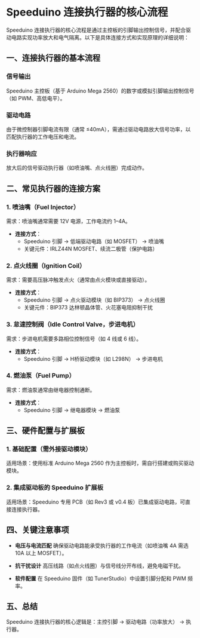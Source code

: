 # Speeduino 连接执行器的核心流程

Speeduino 连接执行器的核心流程是通过主控板的引脚输出控制信号，并配合驱动电路实现功率放大和电气隔离。以下是具体连接方式和实现原理的详细说明：

## 一、连接执行器的基本流程

### 信号输出
Speeduino 主控板（基于 Arduino Mega 2560）的数字或模拟引脚输出控制信号（如 PWM、高低电平）。

### 驱动电路
由于微控制器引脚电流有限（通常 ≤40mA），需通过驱动电路放大信号功率，以匹配执行器的工作电压和电流。

### 执行器响应
放大后的信号驱动执行器（如喷油嘴、点火线圈）完成动作。

## 二、常见执行器的连接方案

### 1. 喷油嘴（Fuel Injector）
需求：喷油嘴通常需要 12V 电源，工作电流约 1–4A。
- **连接方式**：
   - Speeduino 引脚 → 低端驱动电路（如 MOSFET） → 喷油嘴
   - 关键元件：IRLZ44N MOSFET、续流二极管（保护电路）

### 2. 点火线圈（Ignition Coil）
需求：需要高压脉冲触发点火（通常由点火模块或直接驱动）。
- **连接方式**：
   - Speeduino 引脚 → 点火驱动模块（如 BIP373） → 点火线圈
   - 关键元件：BIP373 达林顿晶体管、火花塞电阻抑制干扰

### 3. 怠速控制阀（Idle Control Valve，步进电机）
需求：步进电机需要多路相位控制信号（如 4 线或 6 线）。
- **连接方式**：
   - Speeduino 引脚 → H桥驱动模块（如 L298N） → 步进电机

### 4. 燃油泵（Fuel Pump）
需求：燃油泵通常由继电器控制通断。
- **连接方式**：
   - Speeduino 引脚 → 继电器模块 → 燃油泵

## 三、硬件配置与扩展板

### 1. 基础配置（需外接驱动模块）
适用场景：使用标准 Arduino Mega 2560 作为主控板时，需自行搭建或购买驱动模块。

### 2. 集成驱动板的 Speeduino 扩展板
适用场景：Speeduino 专用 PCB（如 Rev3 或 v0.4 板）已集成驱动电路，可直接连接执行器。

## 四、关键注意事项

- **电压与电流匹配**
  确保驱动电路能承受执行器的工作电流（如喷油嘴 4A 需选 10A 以上 MOSFET）。

- **抗干扰设计**
  高压线路（如点火线圈）与信号线分开布线，避免电磁干扰。

- **软件配置**
  在 Speeduino 固件（如 TunerStudio）中设置引脚分配和 PWM 频率。

## 五、总结
Speeduino 连接执行器的核心逻辑是：主控引脚 → 驱动电路（功率放大） → 执行器。
